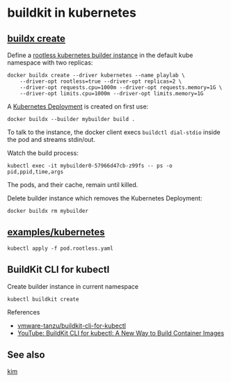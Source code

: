 # buildkit in kubernetes

## [buildx create](https://docs.docker.com/engine/reference/commandline/buildx_create)

Define a [rootless kubernetes builder instance](https://docs.docker.com/engine/reference/commandline/buildx_create/#driver-opt) in the default kube namespace with two replicas:

```
docker buildx create --driver kubernetes --name playlab \
    --driver-opt rootless=true --driver-opt replicas=2 \
    --driver-opt requests.cpu=1000m --driver-opt requests.memory=1G \
    --driver-opt limits.cpu=1000m --driver-opt limits.memory=1G
```

A [Kubernetes Deployment](https://github.com/docker/buildx/blob/add4301ed6dc3bdd80375e6f8abd85098a91d351/driver/kubernetes/manifest/manifest.go#L48) is created on first use:

```
docker buildx --builder mybuilder build .
```

To talk to the instance, the docker client execs `buildctl dial-stdio` inside the pod and streams stdin/out.

Watch the build process:

```
kubectl exec -it mybuilder0-57966d47cb-z99fs -- ps -o pid,ppid,time,args
```

The pods, and their cache, remain until killed.

Delete builder instance which removes the Kubernetes Deployment:

```
docker buildx rm mybuilder
```

## [examples/kubernetes](https://github.com/moby/buildkit/tree/master/examples/kubernetes)

```
kubectl apply -f pod.rootless.yaml
```

## BuildKit CLI for kubectl

Create builder instance in current namespace

```
kubectl buildkit create
```

References
- [vmware-tanzu/buildkit-cli-for-kubectl](https://github.com/vmware-tanzu/buildkit-cli-for-kubectl)
- [YouTube: BuildKit CLI for kubectl: A New Way to Build Container Images](https://www.youtube.com/watch?v=vTh6jkW_xtI)

## See also

[kim](kim.md)
